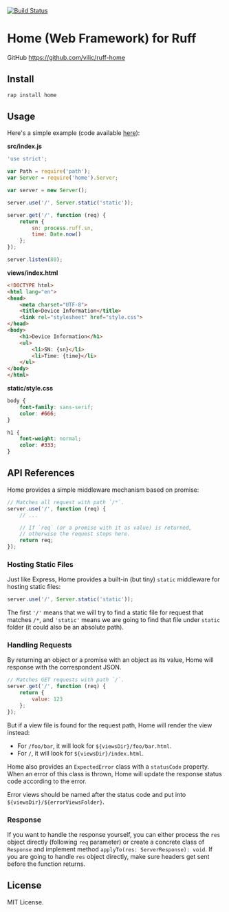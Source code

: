 [![Build Status](https://travis-ci.org/vilic/ruff-home.svg)](https://travis-ci.org/vilic/ruff-home)

# Home (Web Framework) for Ruff

GitHub <https://github.com/vilic/ruff-home>

## Install

```sh
rap install home
```

## Usage

Here's a simple example (code available [here](./examples/device-information)):

**src/index.js**

```js
'use strict';

var Path = require('path');
var Server = require('home').Server;

var server = new Server();

server.use('/', Server.static('static'));

server.get('/', function (req) {
    return {
        sn: process.ruff.sn,
        time: Date.now()
    };
});

server.listen(80);
```

**views/index.html**

```html
<!DOCTYPE html>
<html lang="en">
<head>
    <meta charset="UTF-8">
    <title>Device Information</title>
    <link rel="stylesheet" href="style.css">
</head>
<body>
    <h1>Device Information</h1>
    <ul>
        <li>SN: {sn}</li>
        <li>Time: {time}</li>
    </ul>
</body>
</html>
```

**static/style.css**

```css
body {
    font-family: sans-serif;
    color: #666;
}

h1 {
    font-weight: normal;
    color: #333;
}
```

## API References

Home provides a simple middleware mechanism based on promise:

```js
// Matches all request with path `/*`.
server.use('/', function (req) {
    // ...

    // If `req` (or a promise with it as value) is returned,
    // otherwise the request stops here.
    return req;
});
```

### Hosting Static Files

Just like Express, Home provides a built-in (but tiny) `static` middleware for hosting static files:

```js
server.use('/', Server.static('static'));
```

The first `'/'` means that we will try to find a static file for request that matches `/*`, and `'static'` means we are going to find that file under `static` folder (it could also be an absolute path).

### Handling Requests

By returning an object or a promise with an object as its value, Home will response with the correspondent JSON.

```js
// Matches GET requests with path `/`.
server.get('/', function (req) {
    return {
        value: 123
    };
});
```

But if a view file is found for the request path, Home will render the view instead:

* For `/foo/bar`, it will look for `${viewsDir}/foo/bar.html`.
* For `/`, it will look for `${viewsDir}/index.html`.

Home also provides an `ExpectedError` class with a `statusCode` property.
When an error of this class is thrown, Home will update the response status code according to the error.

Error views should be named after the status code and put into `${viewsDir}/${errorViewsFolder}`.

### Response

If you want to handle the response yourself, you can either process the `res` object directly (following `req` parameter) or create a concrete class of `Response` and implement method `applyTo(res: ServerResponse): void`.
If you are going to handle `res` object directly, make sure headers get sent before the function returns.

## License

MIT License.
